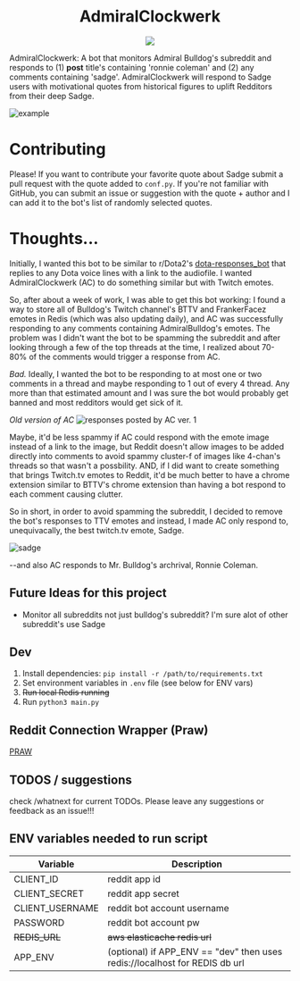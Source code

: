 <h1 align="center">
AdmiralClockwerk
</h1>

<p align="center">
  <img src="https://cdn.frankerfacez.com/emote/472535/4"/>
</p>

AdmiralClockwerk: A bot that monitors Admiral Bulldog's subreddit and responds to (1) **post** title's containing 'ronnie coleman' and (2) any comments containing 'sadge'. AdmiralClockwerk will respond to Sadge users with motivational quotes from historical figures to uplift Redditors from their deep Sadge.

![example](https://i.imgur.com/GDxjDcn.png)

# Contributing
Please! If you want to contribute your favorite quote about Sadge submit a pull request with the quote added to `conf.py`. If you're not familiar with GitHub, you can submit an issue or suggestion with the quote + author and I can add it to the bot's list of randomly selected quotes.

# Thoughts...
Initially, I wanted this bot to be similar to r/Dota2's [dota-responses_bot](https://github.com/Jonarzz/DotaResponsesRedditBot) that replies to any Dota voice lines with a link to the audiofile. I wanted AdmiralClockwerk (AC) to do something similar but with Twitch emotes. 

So, after about a week of work, I was able to get this bot working: I found a way to store all of Bulldog's Twitch channel's
BTTV and FrankerFacez emotes in Redis (which was also updating daily), and AC was successfully responding to any comments containing AdmiralBulldog's emotes. The problem was I didn't want the bot to be spamming the subreddit and after looking through a few of the top threads at the time, I realized about 70-80% of the comments would trigger a response from AC. 

_Bad._ Ideally, I wanted the bot to be responding to at most one or two comments in a thread and maybe responding to 1 out of every 4 thread. Any more than that estimated amount and I was sure the bot would probably get banned and most redditors would get sick of it.

_Old version of AC_
![responses posted by AC ver. 1](https://i.imgur.com/SkLshVg.png)

Maybe, it'd be less spammy if AC could respond with the emote image instead of a link to the image, but Reddit doesn't allow images to be added directly into comments to avoid spammy cluster-f of images like 4-chan's threads so that wasn't a possbility. AND, if I did want to create something that brings Twitch.tv emotes to Reddit, it'd be much better to have a chrome extension similar to BTTV's chrome extension than having a bot respond to each comment causing clutter.

So in short, in order to avoid spamming the subreddit, I decided to remove the bot's responses to TTV emotes and instead, I made AC only respond to, unequivacally, the best twitch.tv emote, Sadge.

![sadge](https://cdn.frankerfacez.com/emote/472535/4)

--and also AC responds to Mr. Bulldog's archrival, Ronnie Coleman.

## Future Ideas for this project
* Monitor all subreddits not just bulldog's subreddit? I'm sure alot of other subreddit's use Sadge
## Dev

1. Install dependencies: `pip install -r /path/to/requirements.txt`
2. Set environment variables in `.env` file (see below for ENV vars)
3. ~~Run local Redis running~~
4. Run `python3 main.py`

## Reddit Connection Wrapper (Praw)
[PRAW](https://asyncpraw.readthedocs.io/en/latest/)
## TODOS / suggestions

check /whatnext for current TODOs. Please leave any suggestions or feedback as an issue!!!

## ENV variables needed to run script

| Variable        | Description                                                                 |
| --------------- | --------------------------------------------------------------------------- |
| CLIENT_ID       | reddit app id                                                               |
| CLIENT_SECRET   | reddit app secret                                                           |
| CLIENT_USERNAME | reddit bot account username                                                 |
| PASSWORD        | reddit bot account pw                                                       |
| ~~REDIS_URL~~   | ~~aws elasticache redis url~~                                               |
| APP_ENV         | (optional) if APP_ENV == "dev" then uses redis://localhost for REDIS db url |